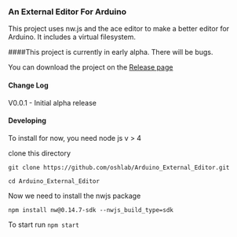 ### An External Editor For Arduino

This project uses nw.js and the ace editor to make a better editor for Arduino.
It includes a virtual filesystem.

####This project is currently in early alpha. There will be bugs.
 
 You can download the project on the [Release page](https://github.com/oshlab/Arduino_External_Editor/releases)
 
#### Change Log
V0.0.1 - Initial alpha release 
 

#### Developing
To install for now, you need node js v > 4

clone this directory

`git clone https://github.com/oshlab/Arduino_External_Editor.git`

`cd Arduino_External_Editor`

Now we need to install the nwjs package

`npm install nw@0.14.7-sdk --nwjs_build_type=sdk`

To start run 
`npm start`